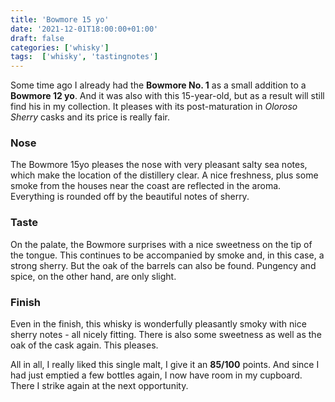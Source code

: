 ```yaml
---
title: 'Bowmore 15 yo'
date: '2021-12-01T18:00:00+01:00'
draft: false
categories: ['whisky']
tags:  ['whisky', 'tastingnotes']
---
```


Some time ago I already had the **Bowmore No. 1** as a small addition to
a **Bowmore 12 yo**. And it was also with this 15-year-old, but as a result
will still find his in my collection. It pleases with its post-maturation
in *Oloroso Sherry* casks and its price is really fair.

### Nose

The Bowmore 15yo pleases the nose with very pleasant salty sea notes, which
make the location of the distillery clear. A nice freshness, plus some smoke
from the houses near the coast are reflected in the aroma. Everything is
rounded off by the beautiful notes of sherry.

### Taste

On the palate, the Bowmore surprises with a nice sweetness on the tip of the
tongue. This continues to be accompanied by smoke and, in this case, a strong
sherry. But the oak of the barrels can also be found. Pungency and spice, on
the other hand, are only slight.

### Finish

Even in the finish, this whisky is wonderfully pleasantly smoky with nice
sherry notes - all nicely fitting. There is also some sweetness as well
as the oak of the cask again. This pleases.

All in all, I really liked this single malt, I give it an **85/100** points. And
since  I had just emptied a few bottles again, I now have room in my cupboard. There
I strike again at the next opportunity.

